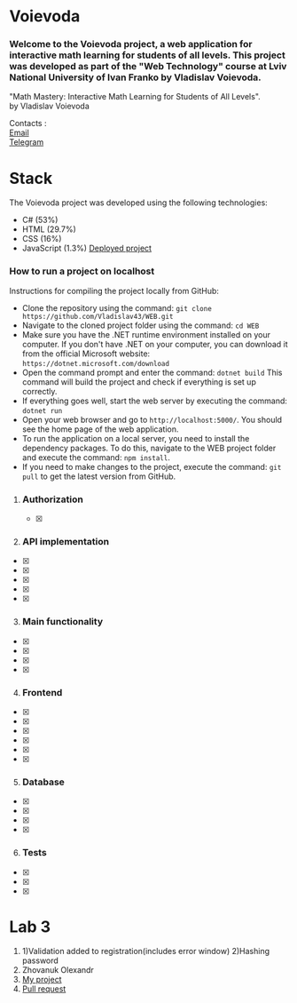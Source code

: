 # Voievoda
### Welcome to the Voievoda project, a web application for interactive math learning for students of all levels. This project was developed as part of the "Web Technology" course at Lviv National University of Ivan Franko by Vladislav Voievoda.
"Math Mastery: Interactive Math Learning for Students of All Levels".<br/>
by Vladislav Voievoda

Contacts :<br/>
<a href="mailto:insagramerr@gmail.com">Email</a><br/>
<a href="https://t.me/NiVlad2" target="_blank">Telegram</a>

# Stack
The Voievoda project was developed using the following technologies:

 -  C# (53%)
 -  HTML (29.7%)
 -  CSS (16%)
 -  JavaScript (1.3%)
<a href="https://myprojec.azurewebsites.net/" target="_blank">Deployed project</a>

### How to run a project on localhost 
Instructions for compiling the project locally from GitHub:

 -  Clone the repository using the command: `git clone https://github.com/Vladislav43/WEB.git`
 -  Navigate to the cloned project folder using the command: `cd WEB`
 -  Make sure you have the .NET runtime environment installed on your computer. If you don't have .NET on your computer, you can download it from the official Microsoft website: `https://dotnet.microsoft.com/download`
 -  Open the command prompt and enter the command: `dotnet build` This command will build the project and check if everything is set up correctly.
 -  If everything goes well, start the web server by executing the command: `dotnet run`
 -  Open your web browser and go to `http://localhost:5000/`. You should see the home page of the web application.
 -  To run the application on a local server, you need to install the dependency packages. To do this, navigate to the WEB project folder and execute the command: `npm install`.
 -  If you need to make changes to the project, execute the command: `git pull` to get the latest version from GitHub.


1.  ### Authorization
    
    - [x]




2.  ### API implementation
    
- [x]
- [x]
- [x]
- [x]
- [x]

3. ### Main functionality
- [x]
- [x]
- [x]
- [x]

4. ### Frontend
    
- [x]
- [x]
- [x]
- [x]
- [x]
- [x]

5. ### Database
- [x]
- [x]
- [x]
- [x]
    
6. ### Tests
- [x]
- [x]
- [x]



# Lab 3
1. 1)Validation added to registration(includes error window)
   2)Hashing password
2. Zhovanuk Olexandr
3. <a href="https://github.com/fdsssawe/inkfinder" target="_blank">My project</a>
4. <a href="https://github.com/Vladislav43/WEB/pull/1" target="_blank">Pull request</a>

